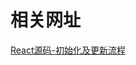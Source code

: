 <!--
 * @Author: tim
 * @Date: 2020-04-01 18:23:26
 * @LastEditors: tim
 * @LastEditTime: 2020-04-01 18:24:05
 * @Description: 
 -->

 # 相关网址
 
 [React源码-初始化及更新流程](https://liyang0207.github.io/2019/10/13/React源码-初始化及更新流程/)  
 
